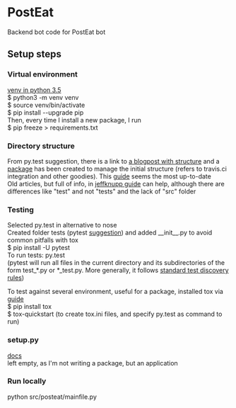 # PostEat
Backend bot code for PostEat bot

## Setup steps
### Virtual environment
[venv in python 3.5](https://docs.python.org/3/tutorial/venv.html)  
$ python3 -m venv venv  
$ source venv/bin/activate  
$ pip install --upgrade pip  
Then, every time I install a new package, I run  
$ pip freeze > requirements.txt

### Directory structure
From py.test suggestion, there is a link to [a blogpost with structure](https://blog.ionelmc.ro/2014/05/25/python-packaging/#the-structure) and a [package](https://github.com/ionelmc/cookiecutter-pylibrary) has been created to manage the initial structure (refers to travis.ci integration and other goodies). This [guide](https://hynek.me/articles/testing-packaging/) seems the most up-to-date  
Old articles, but full of info, in [jeffknupp guide](https://jeffknupp.com/blog/2013/08/16/open-sourcing-a-python-project-the-right-way/) can help, although there are differences like "test" and not "tests" and the lack of "src" folder

### Testing
Selected py.test in alternative to nose  
Created folder tests (pytest [suggestion](http://pytest.readthedocs.io/en/latest/goodpractices.html)) and added \_\_init__.py to avoid common pitfalls with tox    
$ pip install -U pytest  
To run tests: py.test  
(pytest will run all files in the current directory and its subdirectories of the form test_*.py or *_test.py. More generally, it follows [standard test discovery rules](https://docs.pytest.org/en/latest/goodpractices.html#test-discovery))

To test against several environment, useful for a package, installed tox via [guide](https://tox.readthedocs.io/en/latest/)  
$ pip install tox  
$ tox-quickstart  (to create tox.ini files, and specify py.test as command to run)

### setup.py
[docs](https://docs.python.org/3/distutils/setupscript.html)  
left empty, as I'm not writing a package, but an application

### Run locally
python src/posteat/mainfile.py
